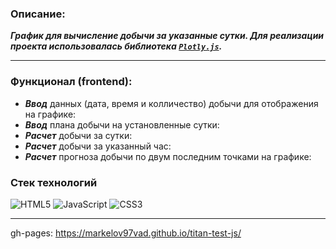 ### Описание:
***График для вычисление добычи за указанные сутки. Для реализации проекта использовалась библиотека <a href="https://plotly.com/javascript/" target="_blank">`Plotly.js`</a>.***
___

### Функционал (frontend):
- ***Ввод*** данных (дата, время и колличество) добычи для отображения на графике:
- ***Ввод*** плана добычи на установленные сутки:
- ***Расчет*** добычи за сутки:
- ***Расчет*** добычи за указанный час:
- ***Расчет*** прогноза добычи по двум последним точками на графике:

### Стек технологий
![HTML5](https://img.shields.io/badge/html5-%23E34F26.svg?style=for-the-badge&logo=html5&logoColor=white)
![JavaScript](https://img.shields.io/badge/javascript-%23323330.svg?style=for-the-badge&logo=javascript&logoColor=%23F7DF1E)
![CSS3](https://img.shields.io/badge/css3-%231572B6.svg?style=for-the-badge&logo=css3&logoColor=white)

----

gh-pages: https://markelov97vad.github.io/titan-test-js/
